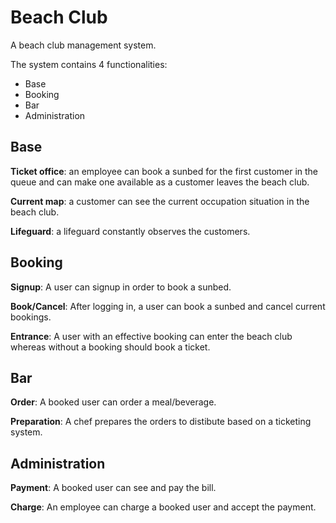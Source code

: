 # Beach Club

A beach club management system.

The system contains 4 functionalities:
- Base
- Booking
- Bar
- Administration

## Base

**Ticket office**: an employee can book a sunbed for the first customer in the queue and can make one available as a customer leaves the beach club.

**Current map**: a customer can see the current occupation situation in the beach club.

**Lifeguard**: a lifeguard constantly observes the customers.

## Booking

**Signup**: A user can signup in order to book a sunbed.

**Book/Cancel**: After logging in, a user can book a sunbed and cancel current bookings.

**Entrance**: A user with an effective booking can enter the beach club whereas without a booking should book a ticket.

## Bar

**Order**: A booked user can order a meal/beverage.

**Preparation**: A chef prepares the orders to distibute based on a ticketing system.

## Administration

**Payment**: A booked user can see and pay the bill.

**Charge**: An employee can charge a booked user and accept the payment. 